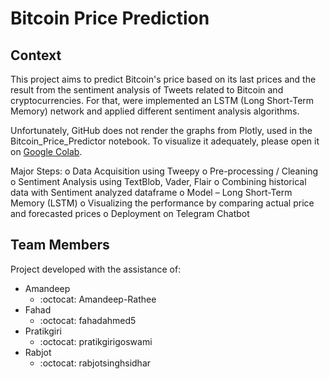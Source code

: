 # Bitcoin Price Prediction

## Context

This project aims to predict Bitcoin's price based on its last prices and the result from the sentiment analysis of Tweets related to Bitcoin and cryptocurrencies. For that, were implemented an LSTM (Long Short-Term Memory) network and applied different sentiment analysis algorithms.

Unfortunately, GitHub does not render the graphs from Plotly, used in the Bitcoin_Price_Predictor notebook. To visualize it adequately, please open it on [Google Colab](https://colab.research.google.com/drive/1OEfmmx4HKYJ4jbFQ-M5uHPcDqNW0b6kv?usp=sharing).

Major Steps:
o Data Acquisition using Tweepy
o Pre-processing / Cleaning
o Sentiment Analysis using TextBlob, Vader, Flair
o Combining historical data with Sentiment analyzed dataframe
o Model – Long Short-Term Memory (LSTM)
o Visualizing the performance by comparing actual price and forecasted prices
o Deployment on Telegram Chatbot

## Team Members

Project developed with the assistance of:
- Amandeep 
  - :octocat: Amandeep-Rathee
- Fahad 
  - :octocat: fahadahmed5
- Pratikgiri
  - :octocat: pratikgirigoswami
- Rabjot 
  - :octocat: rabjotsinghsidhar
